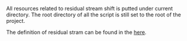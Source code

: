 All resources related to residual stream shift is putted under current directory. The root directory of all the script is still set to the root of the project.

The definition of residual stram can be found in the [here](https://openreview.net/pdf?id=dBqHGZPGZI).